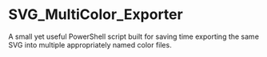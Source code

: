 # SVG_MultiColor_Exporter
A small yet useful PowerShell script built for saving time exporting the same SVG into multiple appropriately named color files. 
